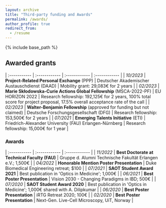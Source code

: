 ```yaml
---
layout: archive
title: "Third-party funding and Awards"
permalink: /awards/
author_profile: true
redirect_from:
  - /resume
---
```


{% include base_path %}

## Awarded grants

| :----------- | :------------ | :------------ | :------------ |
| *10/2023*     |   **Project-Related Personal Exchange** (PPP)     |   Deutscher Akademischer Austauschdienst (DAAD)     |    Mobility grant: 29,083€ for 2 years  |
| *02/2023*     |   **Marie Skłodowska-Curie Actions Global Fellowship** (MSCA-2022-PF)     |   EU HORIZON 2022     |    Research fellowship: 192,125€ for 2 years, 100% total score for project proposal, 17.5% overall acceptance rate of the call  |
| *02/2023*     |   **Walter-Benjamin Fellowship** (approved for funding but not claimed) |  Deutsche Forschungsgesellschaft (DFG)    |      Research fellowship: 153,500€ for 2 years |
| *07/2021*     |   **Emerging Talents Initiative** (ETI)     |   Friedrich-Alexander University (FAU) Erlangen-Nürnberg    |     Research fellowship: 15,000€ for 1 year  |


### Awards

| :----------- | :------------ | :------------ |
| *11/2022*     |   **Best Doctorate at Technical Faculty (FAU)**     |    Gruppe d. Alumni Technische Fakultät Erlangen e.V.; 1,500€  |
| *04/2022*     |   **Honorable Mention Poster Presentation**     |    Duke Biomedical Engineering retreat; $100  |
| *07/2021*     |   **SAOT Student Award 2021**     |    Best publication in 'Optics in Medicine'; 1,000€  |
| *06/2021*     |   **Best Poster Presentation**     |     Vision 2030 - Changing Paradigms in IBD; 500€  |
| *07/2020*     |   **SAOT Student Award 2020**     |    Best publication in 'Optics in Medicine'; 1,000€ shared with A. Dilipkumar |
| *06/2020*     |   **Best Poster Presentation**     |    iRTG Retreat 2020; 100€  |
| *02/2020*     |   **Best Poster Presentation**     |    Next-Gen. Live-Cell Microscopy, UiT, Norway  |

